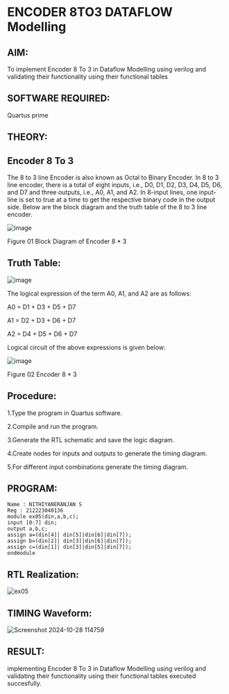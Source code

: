 # ENCODER 8TO3 DATAFLOW Modelling

## AIM:

To implement  Encoder 8 To 3 in Dataflow Modelling using verilog and validating their functionality using their functional tables

## SOFTWARE REQUIRED:

Quartus prime

## THEORY:

## Encoder 8 To 3

The 8 to 3 line Encoder is also known as Octal to Binary Encoder. In 8 to 3 line encoder, there is a total of eight inputs, i.e., D0, D1, D2, D3, D4, D5, D6, and D7 and three outputs, i.e., A0, A1, and A2. In 8-input lines, one input-line is set to true at a time to get the respective binary code in the output side. Below are the block diagram and the truth table of the 8 to 3 line encoder.

![image](https://github.com/naavaneetha/ENCODER8TO3DATAFLOW/assets/154305477/0bc242c1-eb9e-4c47-afe5-30428470efc3)

Figure 01  Block Diagram of Encoder 8 * 3

## Truth Table:

![image](https://github.com/naavaneetha/ENCODER8TO3DATAFLOW/assets/154305477/35496b14-ae6e-4cd1-9abd-d6736b576575)

The logical expression of the term A0, A1, and A2 are as follows:

A0 = D1 + D3 + D5 + D7

A1 = D2 + D3 + D6 + D7

A2 = D4 + D5 + D6 + D7

Logical circuit of the above expressions is given below:

![image](https://github.com/naavaneetha/ENCODER8TO3DATAFLOW/assets/154305477/95acaee6-c873-4c75-89eb-ef09fb158053)

Figure 02  Encoder 8 * 3

## Procedure:

1.Type the program in Quartus software.


2.Compile and run the program.


3.Generate the RTL schematic and save the logic diagram.


4.Create nodes for inputs and outputs to generate the timing diagram.


5.For different input combinations generate the timing diagram.


## PROGRAM:

```
Name : NITHIYANERANJAN S
Reg : 212223040136
module ex05(din,a,b,c);
input [0:7] din;
output a,b,c;
assign a=(din[4]| din[5]|din[6]|din[7]);
assign b=(din[2]| din[3]|din[6]|din[7]);
assign c=(din[1]| din[3]|din[5]|din[7]);
endmodule
```

## RTL   Realization:
![ex05](https://github.com/user-attachments/assets/1b2dbe35-4e46-468c-bfcb-2331fabf023d)

## TIMING Waveform:
![Screenshot 2024-10-28 114759](https://github.com/user-attachments/assets/584f8890-d17c-4bad-a914-24e87ec9d419)

## RESULT:
implementing Encoder 8 To 3 in Dataflow Modelling using verilog and validating their functionality using their functional tables executed succesfully.



